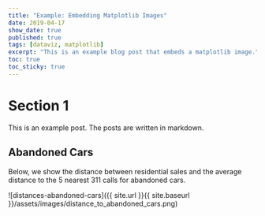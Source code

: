 ```yaml
---
title: "Example: Embedding Matplotlib Images"
date: 2019-04-17
show_date: true
published: true
tags: [dataviz, matplotlib]
excerpt: "This is an example blog post that embeds a matplotlib image."
toc: true
toc_sticky: true
---
```


# Section 1

This is an example post. The posts are written in markdown.

## Abandoned Cars

Below, we show the distance between residential sales and the average distance to the 5 nearest 311 calls for abandoned cars.

![distances-abandoned-cars]({{ site.url }}{{ site.baseurl }}/assets/images/distance_to_abandoned_cars.png)
